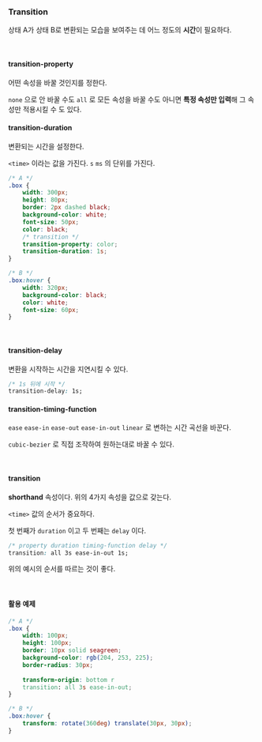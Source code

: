 ### Transition

상태 A가 상태 B로 변환되는 모습을 보여주는 데 어느 정도의 **시간**이 필요하다.

<br>

#### transition-property

어떤 속성을 바꿀 것인지를 정한다.

`none` 으로 안 바꿀 수도 `all` 로 모든 속성을 바꿀 수도 아니면 **특정 속성만 입력**해 그 속성만 적용시킬 수 도 있다.

#### transition-duration

변환되는 시간을 설정한다.

`<time>` 이라는 값을 가진다. `s` `ms` 의 단위를 가진다.

```css
/* A */
.box {
    width: 300px;
    height: 80px;
    border: 2px dashed black;
    background-color: white;
    font-size: 50px;
    color: black;
    /* transition */
    transition-property: color;
    transition-duration: 1s;
}
```

```css
/* B */
.box:hover {
    width: 320px;
    background-color: black;
    color: white;
    font-size: 60px;
}
```

<br>

#### transition-delay

변환을 시작하는 시간을 지연시킬 수 있다.

```css
/* 1s 뒤에 시작 */
transition-delay: 1s;
```

#### transition-timing-function

`ease` `ease-in` `ease-out` `ease-in-out` `linear` 로 변하는 시간 곡선을 바꾼다.

`cubic-bezier` 로 직접 조작하여 원하는대로 바꿀 수 있다.

<br>

#### transition

**shorthand** 속성이다. 위의 4가지 속성을 값으로 갖는다.

`<time>` 값의 순서가 중요하다.

첫 번째가 `duration` 이고 두 번째는 `delay` 이다.

```css
/* property duration timing-function delay */
transition: all 3s ease-in-out 1s;
```

위의 예시의 순서를 따르는 것이 좋다.

<br>

#### 활용 예제

```css
/* A */
.box {
    width: 100px;
    height: 100px;
    border: 10px solid seagreen;
    background-color: rgb(204, 253, 225);
    border-radius: 30px;
    
    transform-origin: bottom r
    transition: all 3s ease-in-out;
}
```

```css
/* B */
.box:hover {
    transform: rotate(360deg) translate(30px, 30px);
}
```